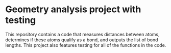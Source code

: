 # Geometry analysis project with testing

This repository contains a code that measures distances between atoms, determines if these atoms qualify as a bond, and outputs the list of bond lengths.  This project also features testing for all of the functions in the code.
